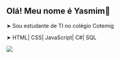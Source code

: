 ## Olá! Meu nome é Yasmim📜

➤ Sou estudante de TI no colégio Cotemig

➤ HTML| CSS| JavaScript| C#| SQL

<img src="https://i.pinimg.com/736x/66/a2/8e/66a28e8b3a5d324483028a852f68be9a.jpg" />
